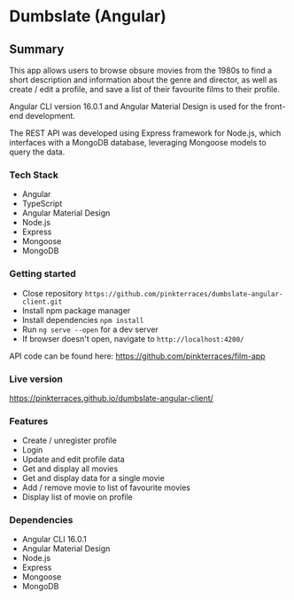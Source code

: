 # Dumbslate (Angular)

## Summary

This app allows users to browse obsure movies from the 1980s to find a short description and information about the genre and director, as well as create / edit a profile, and save a list of their favourite films to their profile. 

Angular CLI version 16.0.1 and Angular Material Design is used for the front-end development.

The REST API was developed using Express framework for Node.js, which interfaces with a MongoDB database, leveraging Mongoose models to query the data. 

### Tech Stack

- Angular
- TypeScript
- Angular Material Design
- Node.js
- Express
- Mongoose
- MongoDB

### Getting started

- Close repository
`https://github.com/pinkterraces/dumbslate-angular-client.git`
- Install npm package manager
- Install dependencies
`npm install`
- Run `ng serve --open` for a dev server
- If browser doesn't open, navigate to `http://localhost:4200/`

API code can be found here: https://github.com/pinkterraces/film-app

### Live version

https://pinkterraces.github.io/dumbslate-angular-client/

### Features

- Create / unregister profile
- Login
- Update and edit profile data
- Get and display all movies
- Get and display data for a single movie
- Add / remove movie to list of favourite movies
- Display list of movie on profile

### Dependencies

- Angular CLI 16.0.1
- Angular Material Design
- Node.js
- Express
- Mongoose
- MongoDB
